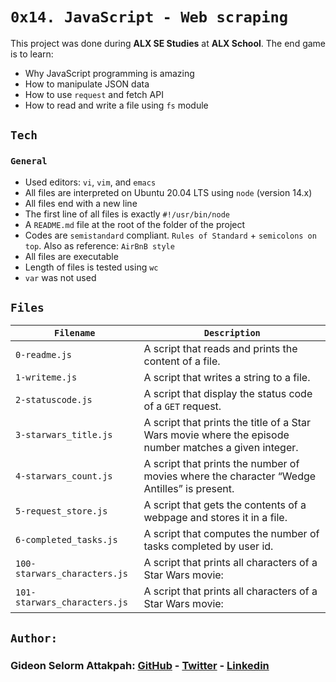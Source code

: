 # `0x14. JavaScript - Web scraping`

This project was done during **ALX SE Studies** at **ALX School**. The end game is to learn:
* Why JavaScript programming is amazing
* How to manipulate JSON data
* How to use `request` and fetch API
* How to read and write a file using `fs` module

## `Tech`
### `General`
* Used editors: `vi`, `vim`, and `emacs`
* All files are interpreted on Ubuntu 20.04 LTS using `node` (version 14.x)
* All files end with a new line
* The first line of all files is exactly `#!/usr/bin/node`
* A `README.md` file at the root of the folder of the project
* Codes are `semistandard` compliant. `Rules of Standard` + `semicolons on top`. Also as reference: `AirBnB style`
* All files are executable
* Length of files is tested using `wc`
* `var` was not used

## `Files`

| `Filename` | `Description` |
| -------- | ----------- |
| `0-readme.js` | A script that reads and prints the content of a file. |
| `1-writeme.js` | A script that writes a string to a file. |
| `2-statuscode.js` | A script that display the status code of a `GET` request. |
| `3-starwars_title.js` | A script that prints the title of a Star Wars movie where the episode number matches a given integer. |
| `4-starwars_count.js` | A script that prints the number of movies where the character “Wedge Antilles” is present. |
| `5-request_store.js` | A script that gets the contents of a webpage and stores it in a file. |
| `6-completed_tasks.js` | A script that computes the number of tasks completed by user id. |
| `100-starwars_characters.js` | A script that prints all characters of a Star Wars movie: |
| `101-starwars_characters.js` | A script that prints all characters of a Star Wars movie: |

## `Author:`
### Gideon Selorm Attakpah: [GitHub](https://github.com/iamgideonchrist) - [Twitter](https://twitter.com/iamgideonchrist) - [Linkedin](https://www.linkedin.com/in/iamgideonchrist/)
